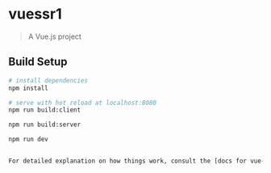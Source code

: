 # vuessr1

> A Vue.js project

## Build Setup

``` bash
# install dependencies
npm install

# serve with hot reload at localhost:8080
npm run build:client

npm run build:server

npm run dev


For detailed explanation on how things work, consult the [docs for vue-loader](http://vuejs.github.io/vue-loader).
